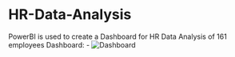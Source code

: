 # HR-Data-Analysis
PowerBI is used to create a Dashboard for HR Data Analysis of 161 employees
Dashboard: -
![Dashboard](https://github.com/akash-ilay0701/HR-Data-Analysis/assets/119600546/8d58664e-ca9b-4bea-85b3-e7596bedd5ed)

